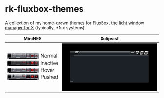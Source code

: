 # rk-fluxbox-themes
A collection of my home-grown themes for [FluxBox, the light window manager for X](http://www.fluxbox.org/) (typically, \*Nix systems).

| MiniNES                          | Solipsist                          |
| -------------------------------- | ---------------------------------- |
| ![](images/minines-20190114.png) | ![](images/solipsist-20190114.png) |

